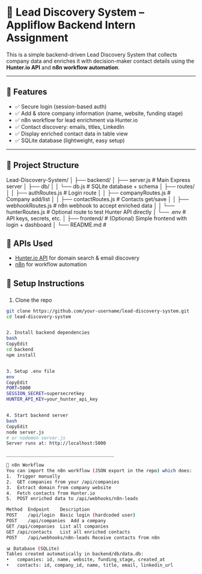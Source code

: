 # 🧠 Lead Discovery System – Appliflow Backend Intern Assignment

This is a simple backend-driven Lead Discovery System that collects company data and enriches it with decision-maker contact details using the **Hunter.io API** and **n8n workflow automation**.

---

## 🚀 Features

- ✅ Secure login (session-based auth)
- ✅ Add & store company information (name, website, funding stage)
- ✅ n8n workflow for lead enrichment via Hunter.io
- ✅ Contact discovery: emails, titles, LinkedIn
- ✅ Display enriched contact data in table view
- ✅ SQLite database (lightweight, easy setup)

---

## 📁 Project Structure
Lead-Discovery-System/
│
├── backend/
│ ├── server.js # Main Express server
│ ├── db/
│ │ └── db.js # SQLite database + schema
│ ├── routes/
│ │ ├── authRoutes.js # Login route
│ │ ├── companyRoutes.js # Company add/list
│ │ ├── contactRoutes.js # Contacts get/save
│ │ ├── webhookRoutes.js # n8n webhook to accept enriched data
│ │ └── hunterRoutes.js # Optional route to test Hunter API directly
│ └── .env # API keys, secrets, etc.
│
├── frontend/ # (Optional) Simple frontend with login + dashboard
│
└── README.md # 

## 🧪 APIs Used

- [Hunter.io API](https://hunter.io/api) for domain search & email discovery
- [n8n](https://n8n.io/) for workflow automation

## 🧰 Setup Instructions

###
1. Clone the repo
```bash
git clone https://github.com/your-username/lead-discovery-system.git
cd lead-discovery-system


2. Install backend dependencies
bash
CopyEdit
cd backend
npm install


3. Setup .env file
env
CopyEdit
PORT=5000
SESSION_SECRET=supersecretkey
HUNTER_API_KEY=your_hunter_api_key


4. Start backend server
bash
CopyEdit
node server.js
# or nodemon server.js
Server runs at: http://localhost:5000

________________________________________

🧬 n8n Workflow
You can import the n8n workflow (JSON export in the repo) which does:
1.	Trigger manually
2.	GET companies from your /api/companies
3.	Extract domain from company website
4.	Fetch contacts from Hunter.io
5.	POST enriched data to /api/webhooks/n8n-leads

Method	Endpoint	Description
POST	/api/login	Basic login (hardcoded user)
POST	/api/companies	Add a company
GET	/api/companies	List all companies
GET	/api/contacts	List all enriched contacts
POST	/api/webhooks/n8n-leads	Receive contacts from n8n

📊 Database (SQLite)
Tables created automatically in backend/db/data.db:
•	companies: id, name, website, funding_stage, created_at
•	contacts: id, company_id, name, title, email, linkedin_url


